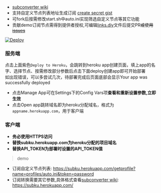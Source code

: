 * [subconverter wiki](https://github.com/tindy2013/subconverter)  
* 支持自定义节点列表地址生成订阅 [create secret gist](https://gist.github.com/)  
* 可fork后按需修改start.sh中auto.ini实现筛选自定义节点等其它功能  
* 贡献demo订阅节点需得到提供者授权,可编辑[links.diy](https://github.com/mixool/subconverterku/blob/master/etc/links.diy)文件后提交PR~~或使用[issues](https://github.com/mixool/subconverterku/issues/new)~~  
  
[![Deploy](https://www.herokucdn.com/deploy/button.png)](https://dashboard.heroku.com/new?template=https://github.com/mixool/subconverterku)  
  
### 服务端
点击上面紫色`Deploy to Heroku`，会跳转到heroku app创建页面，填上app的名字、选择节点、按需修改部分参数后点击下面deploy创建app即可开始部署  
如出现错误，可以多尝试几次，待部署完成后页面底部会显示Your app was successfully deployed  
  * 点击Manage App可在Settings下的Config Vars项**查看和重新设置参数,立即生效**  
  * 点击Open app跳转域名即为heroku分配域名，格式为`appname.herokuapp.com`，用于客户端  
  
### 客户端
* **务必使用HTTPS访问**  
* **替换subku.herokuapp.com为heroku分配的项目域名**  
* **替换API_TOKEN为部署时设置的API_TOKEN值**  
> demo  
* 订阅自定义节点列表: https://subku.herokuapp.com/getprofile?name=profiles/auto.ini&token=password  
* 订阅转换需要其它参数,具体格式查看[subconverter wiki](https://github.com/tindy2013/subconverter): https://subku.herokuapp.com/
